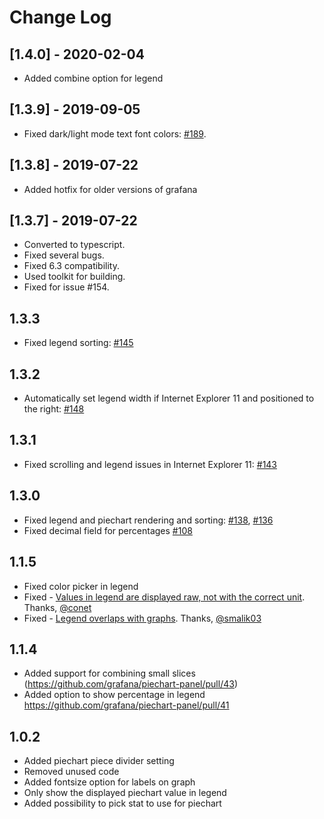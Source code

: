 # Change Log

## [1.4.0] - 2020-02-04

- Added combine option for legend

## [1.3.9] - 2019-09-05

- Fixed dark/light mode text font colors: [#189](https://github.com/grafana/piechart-panel/issues/189).

## [1.3.8] - 2019-07-22

* Added hotfix for older versions of grafana

## [1.3.7] - 2019-07-22

* Converted to typescript.
* Fixed several bugs.
* Fixed 6.3 compatibility.
* Used toolkit for building.
* Fixed for issue #154.

## 1.3.3

* Fixed legend sorting: [#145](https://github.com/grafana/piechart-panel/issues/145)

## 1.3.2

* Automatically set legend width if Internet Explorer 11 and positioned to the right: [#148](https://github.com/grafana/piechart-panel/issues/148)

## 1.3.1

* Fixed scrolling and legend issues in Internet Explorer 11: [#143](https://github.com/grafana/piechart-panel/issues/143)

## 1.3.0

* Fixed legend and piechart rendering and sorting: [#138](https://github.com/grafana/piechart-panel/pull/138), [#136](https://github.com/grafana/piechart-panel/pull/136)
* Fixed decimal field for percentages [#108](https://github.com/grafana/piechart-panel/pull/108)

## 1.1.5

* Fixed color picker in legend
* Fixed - [Values in legend are displayed raw, not with the correct unit](https://github.com/grafana/piechart-panel/issues/51). Thanks, [@conet](https://github.com/conet)
* Fixed - [Legend overlaps with graphs](https://github.com/grafana/piechart-panel/issues/34). Thanks, [@smalik03](https://github.com/smalik03)

## 1.1.4
* Added support for combining small slices (https://github.com/grafana/piechart-panel/pull/43)
* Added option to show percentage in legend https://github.com/grafana/piechart-panel/pull/41

## 1.0.2

* Added piechart piece divider setting
* Removed unused code
* Added fontsize option for labels on graph
* Only show the displayed piechart value in legend
* Added possibility to pick stat to use for piechart
